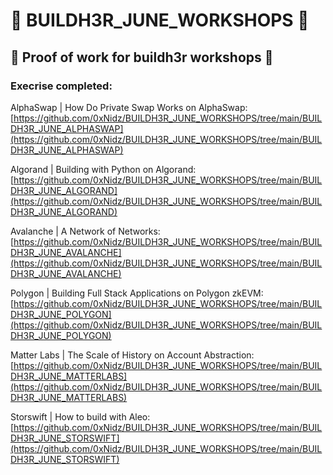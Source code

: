 # 🚀 BUILDH3R_JUNE_WORKSHOPS 🚀

## 🚧 Proof of work for buildh3r workshops 🚧

### Execrise completed: 

AlphaSwap | How Do Private Swap Works on AlphaSwap: [https://github.com/0xNidz/BUILDH3R_JUNE_WORKSHOPS/tree/main/BUILDH3R_JUNE_ALPHASWAP](https://github.com/0xNidz/BUILDH3R_JUNE_WORKSHOPS/tree/main/BUILDH3R_JUNE_ALPHASWAP)

Algorand | Building with Python on Algorand: [https://github.com/0xNidz/BUILDH3R_JUNE_WORKSHOPS/tree/main/BUILDH3R_JUNE_ALGORAND](https://github.com/0xNidz/BUILDH3R_JUNE_WORKSHOPS/tree/main/BUILDH3R_JUNE_ALGORAND)

Avalanche | A Network of Networks: [https://github.com/0xNidz/BUILDH3R_JUNE_WORKSHOPS/tree/main/BUILDH3R_JUNE_AVALANCHE](https://github.com/0xNidz/BUILDH3R_JUNE_WORKSHOPS/tree/main/BUILDH3R_JUNE_AVALANCHE)

Polygon | Building Full Stack Applications on Polygon zkEVM: [https://github.com/0xNidz/BUILDH3R_JUNE_WORKSHOPS/tree/main/BUILDH3R_JUNE_POLYGON](https://github.com/0xNidz/BUILDH3R_JUNE_WORKSHOPS/tree/main/BUILDH3R_JUNE_POLYGON)

Matter Labs | The Scale of History on Account Abstraction: [https://github.com/0xNidz/BUILDH3R_JUNE_WORKSHOPS/tree/main/BUILDH3R_JUNE_MATTERLABS](https://github.com/0xNidz/BUILDH3R_JUNE_WORKSHOPS/tree/main/BUILDH3R_JUNE_MATTERLABS)

Storswift | How to build with Aleo: [https://github.com/0xNidz/BUILDH3R_JUNE_WORKSHOPS/tree/main/BUILDH3R_JUNE_STORSWIFT](https://github.com/0xNidz/BUILDH3R_JUNE_WORKSHOPS/tree/main/BUILDH3R_JUNE_STORSWIFT)